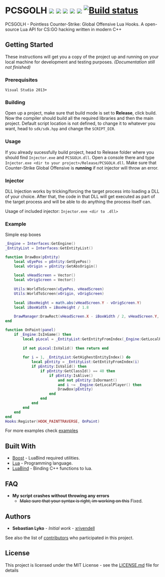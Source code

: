 # PCSGOLH ![](https://img.shields.io/badge/language-C%2B%2B-%23f34b7d.svg) ![](https://img.shields.io/badge/game-CS%3AGO-yellow.svg) ![](https://img.shields.io/badge/platform-Windows-0078d7.svg) ![](https://img.shields.io/badge/arch-x86-red.svg) ![](https://img.shields.io/badge/license-MIT-blue.svg) [![Build status](https://ci.appveyor.com/api/projects/status/muby87gajywws5yj?svg=true)](https://ci.appveyor.com/project/xrivendell/pcsgolh)


PCSGOLH - Pointless Counter-Strike: Global Offensive Lua Hooks. A open-source Lua API for CS:GO hacking written in modern C++

## Getting Started

These instructions will get you a copy of the project up and running on your local machine for development and testing purposes.
*(Documentation still not finished)*

### Prerequisites

```
Visual Studio 2013+
```
### Building

Open up a project, make sure that build mode is set to **Release**, click build. Now the compiler should build all the required libraries and then the main project.
Default script location is not defined, to change it to whatever you want, head to `sdk/sdk.hpp` and change the `SCRIPT_DIR`.

### Usage

If you already sucessfully build project, head to Release folder where you should find `Injector.exe` and `PCSGOLH.dll`. Open a console there and type `Injector.exe <dir to your project>/Release/PCSGOLH.dll`. Make sure that Counter-Strike Global Offensive is **running** if not injector will throw an error.

### Injector

DLL Injection works by tricking/forcing the target process into loading a DLL of your choice. After that, the code in that DLL will get executed as part of the target process and will be able to do anything the process itself can.

Usage of included injector: `Injector.exe <dir to .dll>`

### Example

Simple esp boxes
```lua
_Engine = Interfaces:GetEngine()
_EntityList = Interfaces:GetEntityList()

function DrawBox(pEntity)
	local vEyePos = pEntity:GetEyePos()
	local vOrigin = pEntity:GetAbsOrigin()
	
	local vHeadScreen = Vector()
	local vOrigScreen = Vector()
	
	Utils:WorldToScreen(vEyePos, vHeadScreen)
	Utils:WorldToScreen(vOrigin, vOrigScreen)
	
	local iBoxHeight = math.abs(vHeadScreen.Y - vOrigScreen.Y)
	local iBoxWidth = iBoxHeight / 1.8
	
	DrawManager:DrawRect(vHeadScreen.X - iBoxWidth / 2, vHeadScreen.Y, iBoxWidth, iBoxHeight, 255, 0, 255, 255)
end

function OnPaint(panel)
	if _Engine:IsInGame() then
		local pLocal = _EntityList:GetEntityFromIndex(_Engine:GetLocalPlayer())
		
		if not pLocal:IsValid() then return end
		
		for i = 1, _EntityList:GetHighestEntityIndex() do
			local pEntity = _EntityList:GetEntityFromIndex(i)
			if pEntity:IsValid() then
				if pEntity:GetClassId() == 40 then
					if pEntity:IsAlive()
						and not pEntity:IsDormant()
						and i ~= _Engine:GetLocalPlayer() then
						DrawBox(pEntity)
					end
				end
			end
		end
	end
end
Hooks:Register(HOOK_PAINTTRAVERSE, OnPaint)
```
For more examples check [examples](https://github.com/xrivendell/PCSGOLH/tree/master/examples)

## Built With

* [Boost](https://github.com/boostorg/boost) - LuaBind required utilities.
* [Lua](https://github.com/lua/lua) - Programming language.
* [LuaBind](https://github.com/luabind/luabind) - Binding C++ functions to lua.

## FAQ

- **My script crashes without throwing any errors**
	- ~~Make sure that your syntax is right, im working on this~~ Fixed.

## Authors

* **Sebastian Lyko** - *Initial work* - [xrivendell](https://github.com/xrivendell)

See also the list of [contributors](https://github.com/xrivendell/PCSGOLH/contributors) who participated in this project.

## License

This project is licensed under the MIT License - see the [LICENSE.md](LICENSE.md) file for details

